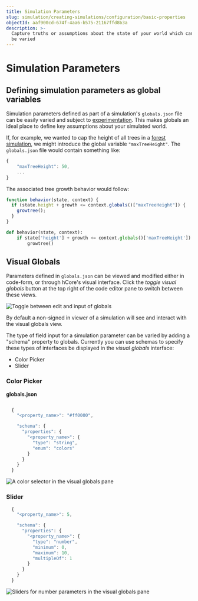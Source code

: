 ```yaml
---
title: Simulation Parameters
slug: simulation/creating-simulations/configuration/basic-properties
objectId: aaf900cd-674f-4aa6-b575-21167ffd8b3a
description: >-
  Capture truths or assumptions about the state of your world which can easily
  be varied
---
```


# Simulation Parameters

## Defining simulation parameters as global variables

Simulation parameters defined as part of a simulation's `globals.json` file can be easily varied and subject to [experimentation](/docs/simulation/creating-simulations/experiments/). This makes globals an ideal place to define key assumptions about your simulated world.

If, for example, we wanted to cap the height of all trees in a [forest simulation](/@hash/forest), we might introduce the global variable `"maxTreeHeight"`. The `globals.json` file would contain something like:

```javascript
{
    "maxTreeHeight": 50,
    ...
}
```

The associated tree growth behavior would follow:

<Tabs>
<Tab title="JavaScript" >

```javascript
function behavior(state, context) {
  if (state.height + growth <= context.globals()["maxTreeHeight"]) {
    growtree();
  }
}
```

</Tab>

<Tab title="Python" >

```python
def behavior(state, context):
    if state['height'] + growth <= context.globals()['maxTreeHeight']):
        growtree()
```

</Tab>
</Tabs>

## Visual Globals

Parameters defined in `globals.json` can be viewed and modified either in code-form, or through hCore's visual interface. Click the _toggle visual globals_ button at the top right of the code editor pane to switch between these views.

![Toggle between edit and input of globals](https://cdn-us1.hash.ai/site/docs/kapture-2020-12-09-at-11.52.28.gif)

<Hint style="info">
By default a non-signed in viewer of a simulation will see and interact with the visual globals view.
</Hint>

The type of field input for a simulation parameter can be varied by adding a "schema" property to globals. Currently you can use schemas to specify these types of interfaces be displayed in the _visual globals_ interface:

- Color Picker
- Slider

### Color Picker

**globals.json**

```javascript

  {
    "<property_name>": "#ff0000",

    "schema": {
      "properties": {
        "<property_name>": {
          "type": "string",
          "enum": "colors"
        }
      }
    }
  }
```

![A color selector in the visual globals pane](https://cdn-us1.hash.ai/site/docs/screen-shot-2020-12-09-at-12.06.10-pm.png)

### Slider

```javascript
  {
    "<property_name>": 5,

    "schema": {
      "properties": {
        "<property_name>": {
          "type": "number",
          "minimum": 0,
          "maximum": 10,
          "multipleOf": 1
        }
      }
    }
  }
```

![Sliders for number parameters in the visual globals pane](https://cdn-us1.hash.ai/site/docs/image%20%2832%29.png)

